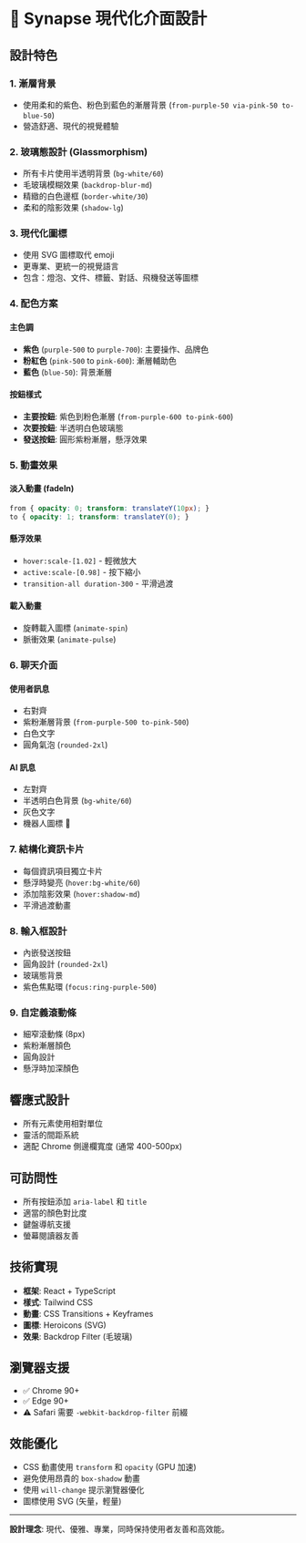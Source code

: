# 🎨 Synapse 現代化介面設計

## 設計特色

### 1. **漸層背景**
- 使用柔和的紫色、粉色到藍色的漸層背景 (`from-purple-50 via-pink-50 to-blue-50`)
- 營造舒適、現代的視覺體驗

### 2. **玻璃態設計 (Glassmorphism)**
- 所有卡片使用半透明背景 (`bg-white/60`)
- 毛玻璃模糊效果 (`backdrop-blur-md`)
- 精緻的白色邊框 (`border-white/30`)
- 柔和的陰影效果 (`shadow-lg`)

### 3. **現代化圖標**
- 使用 SVG 圖標取代 emoji
- 更專業、更統一的視覺語言
- 包含：燈泡、文件、標籤、對話、飛機發送等圖標

### 4. **配色方案**

#### 主色調
- **紫色** (`purple-500` to `purple-700`): 主要操作、品牌色
- **粉紅色** (`pink-500` to `pink-600`): 漸層輔助色
- **藍色** (`blue-50`): 背景漸層

#### 按鈕樣式
- **主要按鈕**: 紫色到粉色漸層 (`from-purple-600 to-pink-600`)
- **次要按鈕**: 半透明白色玻璃態
- **發送按鈕**: 圓形紫粉漸層，懸浮效果

### 5. **動畫效果**

#### 淡入動畫 (fadeIn)
```css
from { opacity: 0; transform: translateY(10px); }
to { opacity: 1; transform: translateY(0); }
```

#### 懸浮效果
- `hover:scale-[1.02]` - 輕微放大
- `active:scale-[0.98]` - 按下縮小
- `transition-all duration-300` - 平滑過渡

#### 載入動畫
- 旋轉載入圖標 (`animate-spin`)
- 脈衝效果 (`animate-pulse`)

### 6. **聊天介面**

#### 使用者訊息
- 右對齊
- 紫粉漸層背景 (`from-purple-500 to-pink-500`)
- 白色文字
- 圓角氣泡 (`rounded-2xl`)

#### AI 訊息
- 左對齊
- 半透明白色背景 (`bg-white/60`)
- 灰色文字
- 機器人圖標 🤖

### 7. **結構化資訊卡片**
- 每個資訊項目獨立卡片
- 懸浮時變亮 (`hover:bg-white/60`)
- 添加陰影效果 (`hover:shadow-md`)
- 平滑過渡動畫

### 8. **輸入框設計**
- 內嵌發送按鈕
- 圓角設計 (`rounded-2xl`)
- 玻璃態背景
- 紫色焦點環 (`focus:ring-purple-500`)

### 9. **自定義滾動條**
- 細窄滾動條 (8px)
- 紫粉漸層顏色
- 圓角設計
- 懸浮時加深顏色

## 響應式設計

- 所有元素使用相對單位
- 靈活的間距系統
- 適配 Chrome 側邊欄寬度 (通常 400-500px)

## 可訪問性

- 所有按鈕添加 `aria-label` 和 `title`
- 適當的顏色對比度
- 鍵盤導航支援
- 螢幕閱讀器友善

## 技術實現

- **框架**: React + TypeScript
- **樣式**: Tailwind CSS
- **動畫**: CSS Transitions + Keyframes
- **圖標**: Heroicons (SVG)
- **效果**: Backdrop Filter (毛玻璃)

## 瀏覽器支援

- ✅ Chrome 90+
- ✅ Edge 90+
- ⚠️ Safari 需要 `-webkit-backdrop-filter` 前綴

## 效能優化

- CSS 動畫使用 `transform` 和 `opacity` (GPU 加速)
- 避免使用昂貴的 `box-shadow` 動畫
- 使用 `will-change` 提示瀏覽器優化
- 圖標使用 SVG (矢量，輕量)

---

**設計理念**: 現代、優雅、專業，同時保持使用者友善和高效能。